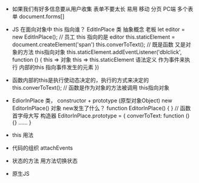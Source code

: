 - 如果我们有好多信息要从用户收集
    表单不要太长 易用
    移动 分页
    PC端 多个表单 document.forms[]

- JS 在面向对象中
    this 指向谁？
    EditInPlace 类 抽象概念 老板
    let editor = new EditInPlace(); // 员工
    this 指向的是 editor
    this.staticElement = document.createElement('span')
    this.converToText(); // 既是函数 又是对象的方法 this指向对象
    this.staticElement.addEventListener('dblclick', function () {
        this => 对象
        this => this.staticElement 语法定义
        作为事件来执行 内部的this 指向事件发生的元素
    })

- 函数内部的this是执行使动态决定的，执行的方式来决定的
  this.converToText(); // 函数是作为对象的方法被调用 this指向对象

- EdiorInPlace 类， constructor + prototype (原型对象Object)
new EditorInPlace() 对象 new发生了什么？
function EditorInPlace() {  } // 函数首字母大写 构造器
EditorInPlace.prototype = {
    converToText: function () {}
    ......
} 
- this 用法
- 代码的组织 attachEvents
- 状态的方法 用方法切换状态
- 原生JS